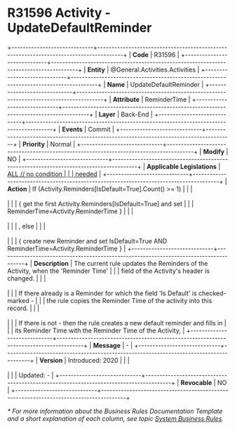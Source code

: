 ﻿---
erp.type: business-rule
erp.entity: General.Activities.Activities
---

# R31596 Activity - UpdateDefaultReminder
+-----------------------------+---------------------------------------------------------------------------------------+
| **Code**                    | R31596                                                                                |
+-----------------------------+---------------------------------------------------------------------------------------+
| **Entity**                  | @General.Activities.Activities                                                        |
+-----------------------------+---------------------------------------------------------------------------------------+
| **Name**                    | UpdateDefaultReminder                                                                 |
+-----------------------------+---------------------------------------------------------------------------------------+
| **Attribute**               | ReminderTime                                                                          |
+-----------------------------+---------------------------------------------------------------------------------------+
| **Layer**                   | Back-End                                                                              |
+-----------------------------+---------------------------------------------------------------------------------------+
| **Events**                  | Commit                                                                                |
+-----------------------------+---------------------------------------------------------------------------------------+
| **Priority**                | Normal                                                                                |
+-----------------------------+---------------------------------------------------------------------------------------+
| **Modify**                  | NO                                                                                    |
+-----------------------------+---------------------------------------------------------------------------------------+
| **Applicable Legislations** | [ALL // no condition                                                                  |
|                             | needed](xref:applicable-legislations)                                                 |
+-----------------------------+---------------------------------------------------------------------------------------+
| **Action**                  | If (Activity.Reminders\[IsDefault=True\].Count() \>= 1)                               |
|                             | <br/><br/>                                                                            |
|                             | { get the first Activity.Reminders\[IsDefault=True\] and set                          |
|                             | ReminderTime=Activity.ReminderTime }                                                  |
|                             | <br/><br/>                                                                            |
|                             | , else                                                                                |
|                             | <br/><br/>                                                                            |
|                             | { create new Reminder and set IsDefault=True AND ReminderTime=Activity.ReminderTime } |
+-----------------------------+---------------------------------------------------------------------------------------+
| **Description**             | The current rule updates the Reminders of the Activity, when the \'Reminder Time\'    |
|                             | field of the Activity\'s header is changed.                                           |
|                             | <br/><br/>                                                                            |
|                             | If there already is a Reminder for which the field \'Is Default\' is checked-marked - |
|                             | the rule copies the Reminder Time of the activity into this record.                   |
|                             | <br/><br/>                                                                            |
|                             | If there is not - then the rule creates a new default reminder and fills in           |
|                             | its Reminder Time with the Reminder Time of the Activity,                             |
+-----------------------------+---------------------------------------------------------------------------------------+
| **Message**                 | \-                                                                                    |
+-----------------------------+---------------------------------------------------------------------------------------+
| **Version**                 | Introduced: 2020                                                                      |
|                             | <br/><br/>                                                                            |
|                             | Updated: -                                                                            |
+-----------------------------+---------------------------------------------------------------------------------------+
| **Revocable**               | NO                                                                                    |
+-----------------------------+---------------------------------------------------------------------------------------+

*\* For more information about the Business Rules Documentation Template and a short explanation of each column, see
topic [System Business Rules](../templates/template-description-system-business-rules.md).*

